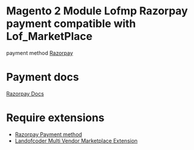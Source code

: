 # Magento 2 Module Lofmp Razorpay payment compatible with Lof_MarketPlace
payment method [Razorpay](https://razorpay.com/)

# Payment docs
[Razorpay Docs](https://razorpay.com/integrations/)

# Require extensions

- [Razorpay Payment method](https://github.com/razorpay/razorpay-magento)
- [Landofcoder Multi Vendor Marketplace Extension](https://landofcoder.com/magento-2-marketplace-extension.html/)
